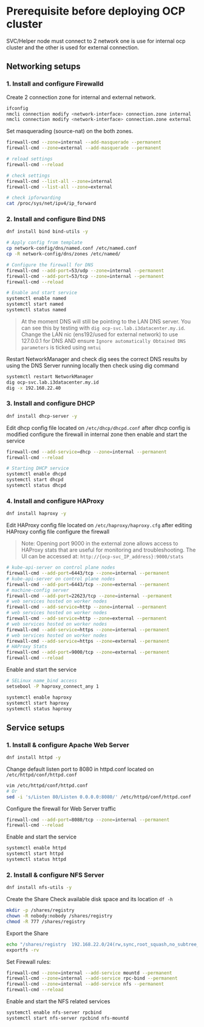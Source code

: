# Prerequisite before deploying OCP cluster

SVC/Helper node must connect to 2 network one is use for internal ocp cluster and the other is used for external connection.

## Networking setups

### 1. Install and configure Firewalld

Create 2 connection zone for internal and external network.

```bash
ifconfig
nmcli connection modify <network-interface> connection.zone internal
nmcli connection modify <network-interface> connection.zone external
```

Set masquerading (source-nat) on the both zones.

```bash
firewall-cmd --zone=internal --add-masquerade --permanent
firewall-cmd --zone=external --add-masquerade --permanent

# reload settings
firewall-cmd --reload

# check settings
firewall-cmd --list-all --zone=internal
firewall-cmd --list-all --zone=external

# check ipforwarding
cat /proc/sys/net/ipv4/ip_forward
```

### 2. Install and configure Bind DNS

```bash
dnf install bind bind-utils -y

# Apply config from template
cp network-config/dns/named.conf /etc/named.conf
cp -R network-config/dns/zones /etc/named/

# Configure the firewall for DNS
firewall-cmd --add-port=53/udp --zone=internal --permanent
firewall-cmd --add-port=53/tcp --zone=internal --permanent
firewall-cmd --reload

# Enable and start service
systemctl enable named
systemctl start named
systemctl status named
```

> At the moment DNS will still be pointing to the LAN DNS server. You can see this by testing with `dig ocp-svc.lab.i3datacenter.my.id`.
> Change the LAN nic (ens192/used for external network) to use 127.0.0.1 for DNS AND ensure `Ignore automatically Obtained DNS parameters` is ticked using `nmtui`

Restart NetworkManager and check dig sees the correct DNS results by using the DNS Server running locally then check using dig command

```bash
systemctl restart NetworkManager
dig ocp-svc.lab.i3datacenter.my.id
dig -x 192.168.22.40
```

### 3. Install and configure DHCP

```bash
dnf install dhcp-server -y
```

Edit dhcp config file located on `/etc/dhcp/dhcpd.conf`
after dhcp config is modified configure the firewall in internal zone
then enable and start the service

```bash
firewall-cmd --add-service=dhcp --zone=internal --permanent
firewall-cmd --reload

# Starting DHCP service
systemctl enable dhcpd
systemctl start dhcpd
systemctl status dhcpd
```

### 4. Install and configure HAProxy

```bash
dnf install haproxy -y
```

Edit HAProxy config file located on `/etc/haproxy/haproxy.cfg`
after editing HAProxy config file configure the firewall

>Note: Opening port 9000 in the external zone allows access to HAProxy stats that are useful for monitoring and troubleshooting. The UI can be accessed at: `http://{ocp-svc_IP_address}:9000/stats`

```bash
# kube-api-server on control plane nodes
firewall-cmd --add-port=6443/tcp --zone=internal --permanent 
# kube-api-server on control plane nodes
firewall-cmd --add-port=6443/tcp --zone=external --permanent 
# machine-config server
firewall-cmd --add-port=22623/tcp --zone=internal --permanent
# web services hosted on worker nodes 
firewall-cmd --add-service=http --zone=internal --permanent 
# web services hosted on worker nodes
firewall-cmd --add-service=http --zone=external --permanent 
# web services hosted on worker nodes
firewall-cmd --add-service=https --zone=internal --permanent 
# web services hosted on worker nodes
firewall-cmd --add-service=https --zone=external --permanent
# HAProxy Stats 
firewall-cmd --add-port=9000/tcp --zone=external --permanent 
firewall-cmd --reload
```

Enable and start the service

```bash
# SELinux name_bind access
setsebool -P haproxy_connect_any 1

systemctl enable haproxy
systemctl start haproxy
systemctl status haproxy
```

## Service setups

### 1. Install & configure Apache Web Server

```bash
dnf install httpd -y
```

Change default listen port to 8080 in httpd.conf located on `/etc/httpd/conf/httpd.conf`

```bash
vim /etc/httpd/conf/httpd.conf
# Or
sed -i 's/Listen 80/Listen 0.0.0.0:8080/' /etc/httpd/conf/httpd.conf
```

Configure the firewall for Web Server traffic

```bash
firewall-cmd --add-port=8080/tcp --zone=internal --permanent
firewall-cmd --reload
```

Enable and start the service

```bash
systemctl enable httpd
systemctl start httpd
systemctl status httpd
```

### 2. Install & configure NFS Server

```bash
dnf install nfs-utils -y
```

Create the Share
Check available disk space and its location `df -h`

```bash
mkdir -p /shares/registry
chown -R nobody:nobody /shares/registry
chmod -R 777 /shares/registry
```

Export the Share

```bash
echo "/shares/registry  192.168.22.0/24(rw,sync,root_squash,no_subtree_check,no_wdelay)" > /etc/exports
exportfs -rv
```

Set Firewall rules:

```bash
firewall-cmd --zone=internal --add-service mountd --permanent
firewall-cmd --zone=internal --add-service rpc-bind --permanent
firewall-cmd --zone=internal --add-service nfs --permanent
firewall-cmd --reload
```

Enable and start the NFS related services

```bash
systemctl enable nfs-server rpcbind
systemctl start nfs-server rpcbind nfs-mountd
```
